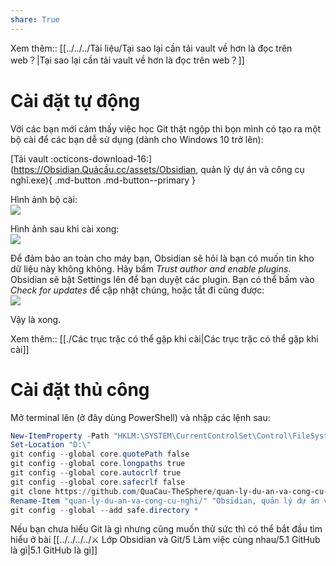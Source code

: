 ```yaml
---  
share: True  
---  
```

Xem thêm:: [[../../../Tài liệu/Tại sao lại cần tải vault về hơn là đọc trên web？|Tại sao lại cần tải vault về hơn là đọc trên web？]]  
  
# Cài đặt tự động  
Với các bạn mới cảm thấy việc học Git thật ngộp thì bọn mình có tạo ra một bộ cài để các bạn dễ sử dụng (dành cho Windows 10 trở lên):  
  
[Tải vault :octicons-download-16:](https://Obsidian.Quảcầu.cc/assets/Obsidian, quản lý dự án và công cụ nghĩ.exe){ .md-button .md-button--primary }  
  
Hình ảnh bộ cài:  
![](https://i.imgur.com/e3iB6N3l.png)  
  
Hình ảnh sau khi cài xong:  
![](https://i.imgur.com/c6PDsL1.png)  
  
Để đảm bảo an toàn cho máy bạn, Obsidian sẽ hỏi là bạn có muốn tin kho dữ liệu này không không. Hãy bấm *Trust author and enable plugins*. Obsidian sẽ bật Settings lên để bạn duyệt các plugin. Bạn có thể bấm vào *Check for updates* để cập nhật chúng, hoặc tắt đi cũng được:  
![](https://i.imgur.com/MhgGMBc.png)   
  
Vậy là xong.   
  
Xem thêm:: [[./Các trục trặc có thể gặp khi cài|Các trục trặc có thể gặp khi cài]]   
  
# Cài đặt thủ công  
Mở terminal lên (ở đây dùng PowerShell) và nhập các lệnh sau:  
```PowerShell  
New-ItemProperty -Path "HKLM:\SYSTEM\CurrentControlSet\Control\FileSystem" -Name "LongPathsEnabled" -Value 1 -PropertyType DWORD -Force  
Set-Location "D:\"   
git config --global core.quotePath false  
git config --global core.longpaths true  
git config --global core.autocrlf true  
git config --global core.safecrlf false  
git clone https://github.com/QuaCau-TheSphere/quan-ly-du-an-va-cong-cu-nghi  
Rename-Item "quan-ly-du-an-va-cong-cu-nghi/" "Obsidian, quản lý dự án và công cụ nghĩ"  
git config --global --add safe.directory *  
```  
  
Nếu bạn chưa hiểu Git là gì nhưng cũng muốn thử sức thì có thể bắt đầu tìm hiểu ở bài [[../../../../⚔️ Lớp Obsidian và Git/5 Làm việc cùng nhau/5.1 GitHub là gì|5.1 GitHub là gì]]  
